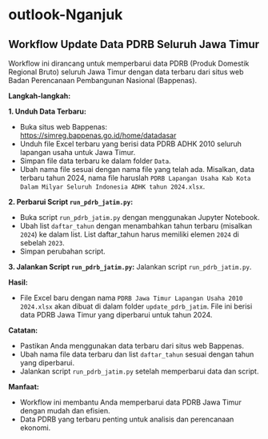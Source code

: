 # outlook-Nganjuk
## Workflow Update Data PDRB Seluruh Jawa Timur
Workflow ini dirancang untuk memperbarui data PDRB (Produk Domestik Regional Bruto) seluruh Jawa Timur dengan data terbaru dari situs web Badan Perencanaan Pembangunan Nasional (Bappenas).

**Langkah-langkah:**

**1. Unduh Data Terbaru:**
+ Buka situs web Bappenas: https://simreg.bappenas.go.id/home/datadasar
+ Unduh file Excel terbaru yang berisi data PDRB ADHK 2010 seluruh lapangan usaha untuk Jawa Timur.
+ Simpan file data terbaru ke dalam folder `Data`.
+ Ubah nama file sesuai dengan nama file yang telah ada. Misalkan, data terbaru tahun 2024, nama file haruslah `PDRB Lapangan Usaha Kab Kota Dalam Milyar Seluruh Indonesia ADHK tahun 2024.xlsx`.

**2. Perbarui Script `run_pdrb_jatim.py`:**
+ Buka script `run_pdrb_jatim.py` dengan menggunakan Jupyter Notebook.
+ Ubah list `daftar_tahun` dengan menambahkan tahun terbaru (misalkan `2024`) ke dalam list. List daftar_tahun harus memiliki elemen `2024` di sebelah `2023`.
+ Simpan perubahan script.

**3. Jalankan Script `run_pdrb_jatim.py`:**
Jalankan script `run_pdrb_jatim.py`.

**Hasil:**
+ File Excel baru dengan nama `PDRB Jawa Timur Lapangan Usaha 2010 2024.xlsx` akan dibuat di dalam folder `update_pdrb_jatim`. File ini berisi data PDRB Jawa Timur yang diperbarui untuk tahun 2024.

**Catatan:**
+ Pastikan Anda menggunakan data terbaru dari situs web Bappenas.
+ Ubah nama file data terbaru dan list `daftar_tahun` sesuai dengan tahun yang diperbarui.
+ Jalankan script `run_pdrb_jatim.py` setelah memperbarui data dan script.

**Manfaat:**
+ Workflow ini membantu Anda memperbarui data PDRB Jawa Timur dengan mudah dan efisien.
+ Data PDRB yang terbaru penting untuk analisis dan perencanaan ekonomi.
